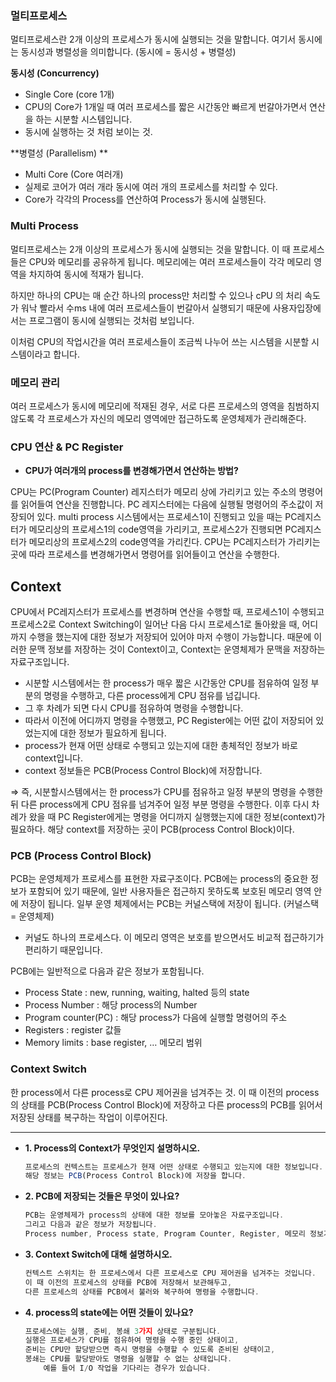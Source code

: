 ### 멀티프로세스

멀티프로세스란 2개 이상의 프로세스가 동시에 실행되는 것을 말합니다.
여기서 동시에는 동시성과 병렬성을 의미합니다. (동시에 = 동시성 + 병렬성)

**동시성 (Concurrency)**
- Single Core (core 1개)
- CPU의 Core가 1개일 때 여러 프로세스를 짧은 시간동안 빠르게 번갈아가면서 연산을 하는 시분할 시스템입니다.
- 동시에 실행하는 것 처럼 보이는 것.

**병렬성 (Parallelism) **
- Multi Core (Core 여러개)
- 실제로 코어가 여러 개라 동시에 여러 개의 프로세스를 처리할 수 있다.
- Core가 각각의 Process를 연산하여 Process가 동시에 실행된다.


### Multi Process
멀티프로세스는 2개 이상의 프로세스가 동시에 실행되는 것을 말합니다.
이 때 프로세스들은 CPU와 메모리를 공유하게 됩니다.
메모리에는 여러 프로세스들이 각각 메모리 영역을 차지하여 동시에 적재가 됩니다.

하지만 하나의 CPU는 매 순간 하나의 process만 처리할 수 있으나
cPU 의 처리 속도가 워낙 빨라서 수ms 내에 여러 프로세스들이 번갈아서 실행되기 때문에
사용자입장에서는 프로그램이 동시에 실행되는 것처럼 보입니다.

이처럼 CPU의 작업시간을 여러 프로세스들이 조금씩 나누어 쓰는 시스템을 시분할 시스템이라고 합니다.


### 메모리 관리

여러 프로세스가 동시에 메모리에 적재된 경우, 서로 다른 프로세스의 영역을 침범하지 않도록 
각 프로세스가 자신의 메모리 영역에만 접근하도록 운영체제가 관리해준다.

### CPU 연산 & PC Register

- **CPU가 여러개의 process를 변경해가면서 연산하는 방법?**

CPU는 PC(Program Counter) 레지스터가 메모리 상에 가리키고 있는 주소의 명령어를 읽어들여 연산을 진행합니다.
PC 레지스터에는 다음에 실행될 명령어의 주소값이 저장되어 있다.
multi process 시스템에서는 
프로세스1이 진행되고 있을 때는 PC레지스터가 메모리상의 프로세스1의 code영역을 가리키고,
프로세스2가 진행되면 PC레지스터가 메모리상의 프로세스2의 code영역을 가리킨다.
CPU는 PC레지스터가 가리키는 곳에 따라 프로세스를 변경해가면서 명령어를 읽어들이고 연산을 수행한다.


## Context

CPU에서 PC레지스터가 프로세스를 변경하며 연산을 수행할 때, 프로세스1이 수행되고 프로세스2로 Context Switching이 일어난 다음 다시 프로세스1로 돌아왔을 때, 어디까지 수행을 했는지에 대한 정보가 저장되어 있어야 마저 수행이 가능합니다. 때문에 이러한 문맥 정보를 저장하는 것이 Context이고, Context는 운영체제가 문맥을 저장하는 자료구조입니다.

- 시분할 시스템에서는 한 process가 매우 짧은 시간동안 CPU를 점유하여 일정 부분의 명령을 수행하고, 다른 process에게 CPU 점유를 넘깁니다.
- 그 후 차례가 되면 다시 CPU를 점유하여 명령을 수행합니다.
- 따라서 이전에 어디까지 명령을 수행했고, PC Register에는 어떤 값이 저장되어 있었는지에 대한 정보가 필요하게 됩니다.
- process가 현재 어떤 상태로 수행되고 있는지에 대한 총체적인 정보가 바로 context입니다.
- context 정보들은 PCB(Process Control Block)에 저장합니다.

⇒ 즉, 시분할시스템에서는 한 process가 CPU를 점유하고 일정 부분의 명령을 수행한 뒤
다른 process에게 CPU 점유를 넘겨주어 일정 부분 명령을 수행한다.
이후 다시 차례가 왔을 때 PC Register에게는 명령을 어디까지 실행했는지에 대한 정보(context)가 필요하다.
해당 context를 저장하는 곳이 PCB(process Control Block)이다.


### PCB (Process Control Block)

PCB는 운영체제가 프로세스를 표현한 자료구조이다.
PCB에는 process의 중요한 정보가 포함되어 있기 때문에, 일반 사용자들은 접근하지 못하도록 보호된 메모리 영역 안에 저장이 됩니다.
일부 운영 체제에서는 PCB는 커널스택에 저장이 됩니다. (커널스택 = 운영체제)
- 커널도 하나의 프로세스다.
이 메모리 영역은 보호를 받으면서도 비교적 접근하기가 편리하기 때문입니다.

PCB에는 일반적으로 다음과 같은 정보가 포함됩니다.
- Process State : new, running, waiting, halted 등의 state
- Process Number : 해당 process의 Number
- Program counter(PC) : 해당 process가 다음에 실행할 명령어의 주소
- Registers : register 값들
- Memory limits : base register, … 메모리 범위

### Context Switch

한 process에서 다른 process로 CPU 제어권을 넘겨주는 것.
이 때 이전의 process의 상태를 PCB(Process Control Block)에 저장하고 다른 process의 PCB를 읽어서 저장된 상태를 복구하는 작업이 이루어진다.


---

- **1. Process의 Context가 무엇인지 설명하시오.**
    
    ```jsx
    프로세스의 컨텍스트는 프로세스가 현재 어떤 상태로 수행되고 있는지에 대한 정보입니다.
    해당 정보는 PCB(Process Control Block)에 저장을 합니다.
    ```
    
- **2. PCB에 저장되는 것들은 무엇이 있나요?**
    
    ```jsx
    PCB는 운영체제가 process의 상태에 대한 정보를 모아놓은 자료구조입니다.
    그리고 다음과 같은 정보가 저장됩니다.
    Process number, Process state, Program Counter, Register, 메모리 정보가 저장됩니다.
    ```
    
- **3. Context Switch에 대해 설명하시오.**
    
    ```jsx
    컨텍스트 스위치는 한 프로세스에서 다른 프로세스로 CPU 제어권을 넘겨주는 것입니다.
    이 때 이전의 프로세스의 상태를 PCB에 저장해서 보관해두고, 
    다른 프로세스의 상태를 PCB에서 불러와 복구하여 명령을 수행합니다.
    ```
    
- **4. process의 state에는 어떤 것들이 있나요?**
    
    ```jsx
    프로세스에는 실행, 준비, 봉쇄 3가지 상태로 구분됩니다.
    실행은 프로세스가 CPU를 점유하여 명령을 수행 중인 상태이고,
    준비는 CPU만 할당받으면 즉시 명령을 수행할 수 있도록 준비된 상태이고,
    봉쇄는 CPU를 할당받아도 명령을 실행할 수 없는 상태입니다.
    	예를 들어 I/O 작업을 기다리는 경우가 있습니다.
    ```
